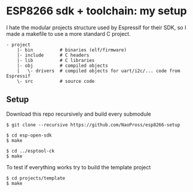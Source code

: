 # ESP8266 sdk + toolchain: my setup

I hate the modular projects structure used by Espressif for their SDK, 
so I made a makefile to use a more standard C project.

    - project
        |- bin          # binaries (elf/firmware)
        |- include      # C headers
        |- lib          # C libraries
        |- obj          # compiled objects
        |   \- drivers  # compiled objects for uart/i2c/... code from Espressif
        \- src          # source code

## Setup

Download this repo recursively and build every submodule

    $ git clone --recursive https://github.com/NaoPross/esp8266-setup
     
    $ cd esp-open-sdk
    $ make

    $ cd ../esptool-ck
    $ make

To test if everything works try to build the template project

    $ cd projects/template
    $ make
